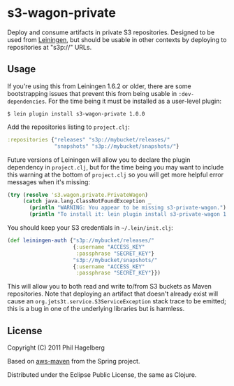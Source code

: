 # s3-wagon-private

Deploy and consume artifacts in private S3 repositories. Designed to
be used from [Leiningen](https://github.com/technomancy/leiningen),
but should be usable in other contexts by deploying to repositories at
"s3p://" URLs.

## Usage

If you're using this from Leiningen 1.6.2 or older, there are some
bootstrapping issues that prevent this from being usable in
`:dev-dependencies`. For the time being it must be installed as a
user-level plugin:

    $ lein plugin install s3-wagon-private 1.0.0

Add the repositories listing to `project.clj`:

```clj
:repositories {"releases" "s3p://mybucket/releases/"
               "snapshots" "s3p://mybucket/snapshots/"}
```

Future versions of Leiningen will allow you to declare the plugin
dependency in `project.clj`, but for the time being you may want to
include this warning at the bottom of `project.clj` so you will get
more helpful error messages when it's missing:

```clj
(try (resolve 's3.wagon.private.PrivateWagon)
     (catch java.lang.ClassNotFoundException _
       (println "WARNING: You appear to be missing s3-private-wagon.")
       (println "To install it: lein plugin install s3-private-wagon 1.0.0")))
```

You should keep your S3 credentials in `~/.lein/init.clj`:

```clj
(def leiningen-auth {"s3p://mybucket/releases/"
                     {:username "ACCESS_KEY"
                      :passphrase "SECRET_KEY"}
                     "s3p://mybucket/snapshots/"
                     {:username "ACCESS_KEY"
                      :passphrase "SECRET_KEY"}})
```

This will allow you to both read and write to/from S3 buckets as Maven
repositories. Note that deploying an artifact that doesn't already
exist will cause an `org.jets3t.service.S3ServiceException` stack
trace to be emitted; this is a bug in one of the underlying libraries
but is harmless.

## License

Copyright (C) 2011 Phil Hagelberg

Based on [aws-maven](http://git.springsource.org/spring-build/aws-maven)
from the Spring project.

Distributed under the Eclipse Public License, the same as Clojure.
